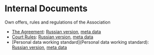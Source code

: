 Internal Documents
==================

Own offers, rules and regulations of the Association

- [The Agreement](Agreement): [Russian version](Agreement/Agreement.ru.md), [meta data](Agreement/Meta.md)
- [Court Rules](Court): [Russian version](Court/Court.ru.md), [meta data](Court/Meta.md)
- [Personal data working standard](Personal data working standard): [Russian version](Agreement/Agreement.ru.md), [meta data](Agreement/Meta.md)
